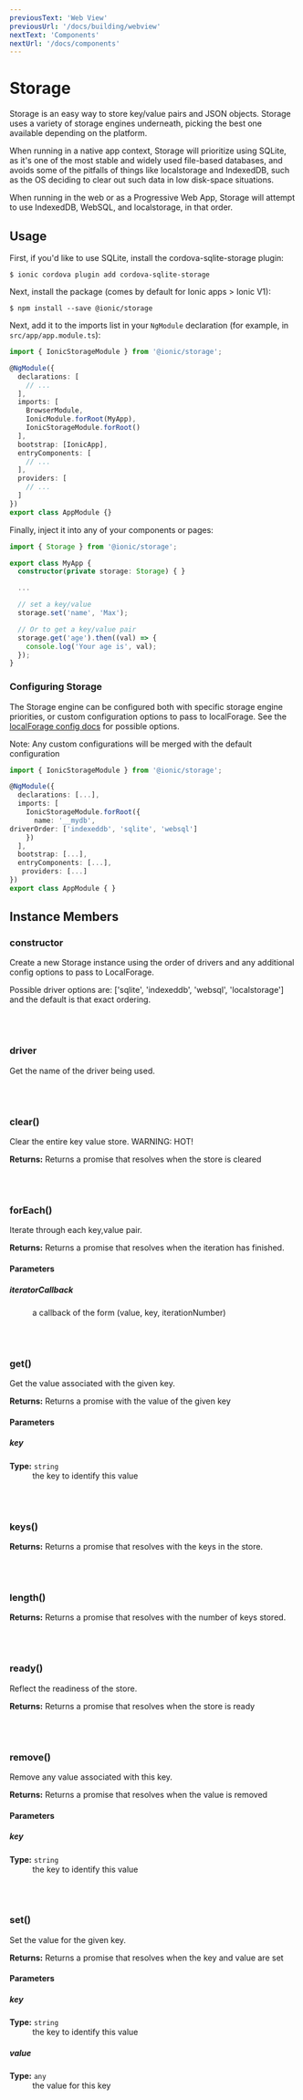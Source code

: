 ```yaml
---
previousText: 'Web View'
previousUrl: '/docs/building/webview'
nextText: 'Components'
nextUrl: '/docs/components'
---
```


# Storage

<p class="intro">Storage is an easy way to store key/value pairs and JSON objects.
Storage uses a variety of storage engines underneath, picking the best one available
depending on the platform.</p>

When running in a native app context, Storage will prioritize using SQLite, as it's one of
the most stable and widely used file-based databases, and avoids some of the
pitfalls of things like localstorage and IndexedDB, such as the OS deciding to clear out such
data in low disk-space situations.

When running in the web or as a Progressive Web App, Storage will attempt to use
IndexedDB, WebSQL, and localstorage, in that order.


## Usage


First, if you'd like to use SQLite, install the cordova-sqlite-storage plugin:
```shell
$ ionic cordova plugin add cordova-sqlite-storage
```

Next, install the package (comes by default for Ionic apps > Ionic V1):
```shell
$ npm install --save @ionic/storage
```

Next, add it to the imports list in your `NgModule` declaration (for example, in `src/app/app.module.ts`):

```typescript
import { IonicStorageModule } from '@ionic/storage';

@NgModule({
  declarations: [
    // ...
  ],
  imports: [
    BrowserModule,
    IonicModule.forRoot(MyApp),
    IonicStorageModule.forRoot()
  ],
  bootstrap: [IonicApp],
  entryComponents: [
    // ...
  ],
  providers: [
    // ...
  ]
})
export class AppModule {}
```

Finally, inject it into any of your components or pages:
```typescript
import { Storage } from '@ionic/storage';

export class MyApp {
  constructor(private storage: Storage) { }

  ...

  // set a key/value
  storage.set('name', 'Max');

  // Or to get a key/value pair
  storage.get('age').then((val) => {
    console.log('Your age is', val);
  });
}
```


### Configuring Storage

The Storage engine can be configured both with specific storage engine priorities, or custom configuration
options to pass to localForage. See the [localForage config docs](https://github.com/localForage/localForage#configuration) for possible options.

Note: Any custom configurations will be merged with the default configuration

```typescript
import { IonicStorageModule } from '@ionic/storage';

@NgModule({
  declarations: [...],
  imports: [
    IonicStorageModule.forRoot({
      name: '__mydb',
driverOrder: ['indexeddb', 'sqlite', 'websql']
    })
  ],
  bootstrap: [...],
  entryComponents: [...],
   providers: [...]
})
export class AppModule { }
```


## Instance Members


### constructor

Create a new Storage instance using the order of drivers and any additional config
options to pass to LocalForage.

Possible driver options are: ['sqlite', 'indexeddb', 'websql', 'localstorage'] and the
default is that exact ordering.

<br><br>






### driver

Get the name of the driver being used.


<br><br>



### clear()
Clear the entire key value store. WARNING: HOT!

__Returns:__ Returns a promise that resolves when the store is cleared




<br><br>



### forEach()
Iterate through each key,value pair.

__Returns:__ Returns a promise that resolves when the iteration has finished.




<h4>Parameters</h4>
<dl><dt><h5>iteratorCallback</h5></dt><dd>a callback of the form (value, key, iterationNumber)</dd></dl><br><br>



### get()
Get the value associated with the given key.

__Returns:__ Returns a promise with the value of the given key




<h4>Parameters</h4>
<dl><dt><h5>key</h5><strong>Type:</strong> <code>string</code></dt><dd>the key to identify this value</dd></dl><br><br>



### keys()


__Returns:__ Returns a promise that resolves with the keys in the store.




<br><br>



### length()


__Returns:__ Returns a promise that resolves with the number of keys stored.




<br><br>



### ready()
Reflect the readiness of the store.

__Returns:__ Returns a promise that resolves when the store is ready




<br><br>



### remove()
Remove any value associated with this key.

__Returns:__ Returns a promise that resolves when the value is removed




<h4>Parameters</h4>
<dl><dt><h5>key</h5><strong>Type:</strong> <code>string</code></dt><dd>the key to identify this value</dd></dl><br><br>



### set()
Set the value for the given key.

__Returns:__ Returns a promise that resolves when the key and value are set




<h4>Parameters</h4>
<dl><dt><h5>key</h5><strong>Type:</strong> <code>string</code></dt><dd>the key to identify this value</dd><dt><h5>value</h5><strong>Type:</strong> <code>any</code></dt><dd>the value for this key</dd></dl><br><br>
